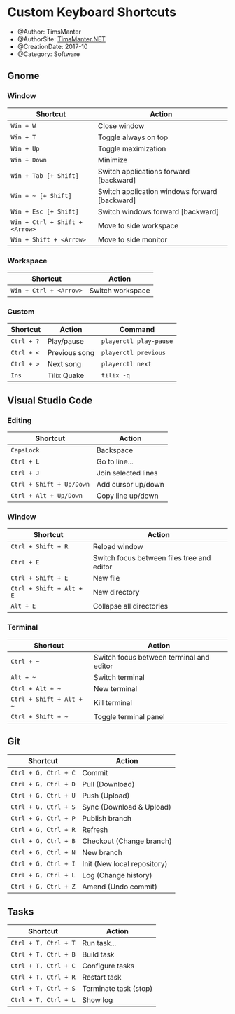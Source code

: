 # Custom Keyboard Shortcuts

* @Author: TimsManter
* @AuthorSite: [TimsManter.NET](http://timsmanter.net/)
* @CreationDate: 2017-10
* @Category: Software

## Gnome

### Window

Shortcut | Action
--- | ---
`Win + W` | Close window
`Win + T` | Toggle always on top
`Win + Up` | Toggle maximization
`Win + Down` | Minimize
`Win + Tab [+ Shift]` | Switch applications forward [backward]
`Win + ~ [+ Shift]` | Switch application windows forward [backward]
`Win + Esc [+ Shift]` | Switch windows forward [backward]
`Win + Ctrl + Shift + <Arrow>` | Move to side workspace
`Win + Shift + <Arrow>` | Move to side monitor

### Workspace

Shortcut | Action
--- | ---
`Win + Ctrl + <Arrow>` | Switch workspace

### Custom

Shortcut | Action | Command
--- | --- | ---
`Ctrl + ?` | Play/pause | `playerctl play-pause`
`Ctrl + <` | Previous song | `playerctl previous`
`Ctrl + >` | Next song | `playerctl next`
`Ins` | Tilix Quake | `tilix -q`

## Visual Studio Code

### Editing

Shortcut | Action
--- | ---
`CapsLock` | Backspace
`Ctrl + L` | Go to line...
`Ctrl + J` | Join selected lines
`Ctrl + Shift + Up/Down` | Add cursor up/down
`Ctrl + Alt + Up/Down` | Copy line up/down

### Window

Shortcut | Action
--- | ---
`Ctrl + Shift + R` | Reload window
`Ctrl + E` | Switch focus between files tree and editor
`Ctrl + Shift + E` | New file
`Ctrl + Shift + Alt + E` | New directory
`Alt + E` | Collapse all directories

### Terminal

Shortcut | Action
--- | ---
`Ctrl + ~` | Switch focus between terminal and editor
`Alt + ~` | Switch terminal
`Ctrl + Alt + ~` | New terminal
`Ctrl + Shift + Alt + ~` | Kill terminal
`Ctrl + Shift + ~` | Toggle terminal panel

## Git

Shortcut | Action
--- | ---
`Ctrl + G, Ctrl + C` | Commit
`Ctrl + G, Ctrl + D` | Pull (Download)
`Ctrl + G, Ctrl + U` | Push (Upload)
`Ctrl + G, Ctrl + S` | Sync (Download & Upload)
`Ctrl + G, Ctrl + P` | Publish branch
`Ctrl + G, Ctrl + R` | Refresh
`Ctrl + G, Ctrl + B` | Checkout (Change branch)
`Ctrl + G, Ctrl + N` | New branch
`Ctrl + G, Ctrl + I` | Init (New local repository)
`Ctrl + G, Ctrl + L` | Log (Change history)
`Ctrl + G, Ctrl + Z` | Amend (Undo commit)

## Tasks

Shortcut | Action
--- | ---
`Ctrl + T, Ctrl + T` | Run task...
`Ctrl + T, Ctrl + B` | Build task
`Ctrl + T, Ctrl + C` | Configure tasks
`Ctrl + T, Ctrl + R` | Restart task
`Ctrl + T, Ctrl + S` | Terminate task (stop)
`Ctrl + T, Ctrl + L` | Show log